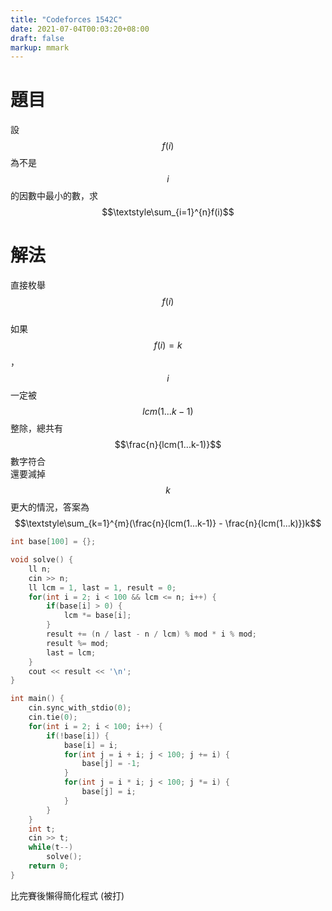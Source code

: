 ```yaml
---
title: "Codeforces 1542C"
date: 2021-07-04T00:03:20+08:00
draft: false
markup: mmark
---
```

<!--more-->

# 題目
設 $$f(i)$$ 為不是 $$i$$ 的因數中最小的數，求 $$\textstyle\sum_{i=1}^{n}f(i)$$

# 解法
直接枚舉 $$f(i)$$<br>
如果 $$f(i)=k$$，$$i$$ 一定被 $$lcm(1...k-1)$$ 整除，總共有 $$\frac{n}{lcm(1...k-1)}$$ 數字符合<br>
還要減掉 $$k$$ 更大的情況，答案為 $$\textstyle\sum_{k=1}^{m}(\frac{n}{lcm(1...k-1)} - \frac{n}{lcm(1...k)})k$$

```c++
int base[100] = {};

void solve() {
    ll n;
    cin >> n;
    ll lcm = 1, last = 1, result = 0;
    for(int i = 2; i < 100 && lcm <= n; i++) {
        if(base[i] > 0) {
            lcm *= base[i];
        }
        result += (n / last - n / lcm) % mod * i % mod;
        result %= mod;
        last = lcm;
    }
    cout << result << '\n';
}

int main() {
    cin.sync_with_stdio(0);
    cin.tie(0);
    for(int i = 2; i < 100; i++) {
        if(!base[i]) {
            base[i] = i;
            for(int j = i + i; j < 100; j += i) {
                base[j] = -1;
            }
            for(int j = i * i; j < 100; j *= i) {
                base[j] = i;
            }
        }
    }
    int t;
    cin >> t;
    while(t--)
        solve();
    return 0;
}
```

比完賽後懶得簡化程式 (被打)
